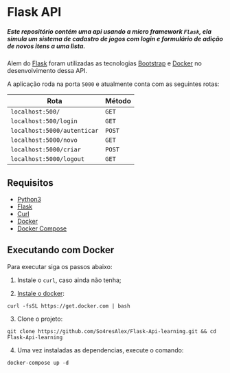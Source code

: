# Flask API
##### Este repositório contém uma api usando a micro framework ``Flask``, ela simula um sistema de cadastro de jogos com login e formulário de adição de novos itens a uma lista.

Alem do [Flask](https://flask.palletsprojects.com/en/2.2.x/) foram utilizadas as tecnologias [Bootstrap](https://getbootstrap.com/) e [Docker](https://www.docker.com/) no desenvolvimento dessa API. 

A aplicação roda na porta ``5000`` e atualmente conta com as seguintes rotas:

Rota   | Método
--------- | ------
``localhost:500/`` | ``GET``
``localhost:500/login`` | ``GET``
``localhost:5000/autenticar`` | ``POST``
``localhost:5000/novo`` | ``GET``
``localhost:5000/criar`` | ``POST``
``localhost:5000/logout``| ``GET``

## Requisitos 
- [Python3](https://www.python.org/downloads/)
- [Flask](https://flask.palletsprojects.com/en/2.2.x/)
- [Curl](https://www.cyberciti.biz/faq/how-to-install-curl-command-on-a-ubuntu-linux/)
- [Docker](https://docs.docker.com/get-docker/)
- [Docker Compose](https://docs.docker.com/compose/install/)

## Executando com Docker

Para executar siga os passos abaixo:  

1. Instale o ``curl``, caso ainda não tenha;  

2. [Instale o docker](https://www.youtube.com/watch?v=4XwzR9vXT5s):  
```
curl -fsSL https://get.docker.com | bash 
```

3. Clone o projeto:  
```
git clone https://github.com/So4resAlex/Flask-Api-learning.git && cd Flask-Api-learning
```

4. Uma vez instaladas as dependencias, execute o comando:
```
docker-compose up -d 
```


